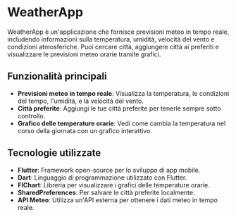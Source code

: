 # WeatherApp

WeatherApp è un'applicazione che fornisce previsioni meteo in tempo reale, includendo informazioni sulla temperatura, umidità, velocità del vento e condizioni atmosferiche. Puoi cercare città, aggiungere città ai preferiti e visualizzare le previsioni meteo orarie tramite grafici.

## Funzionalità principali

- **Previsioni meteo in tempo reale**: Visualizza la temperatura, le condizioni del tempo, l'umidità, e la velocità del vento.
- **Città preferite**: Aggiungi le tue città preferite per tenerle sempre sotto controllo.
- **Grafico delle temperature orarie**: Vedi come cambia la temperatura nel corso della giornata con un grafico interattivo.

## Tecnologie utilizzate

- **Flutter**: Framework open-source per lo sviluppo di app mobile.
- **Dart**: Linguaggio di programmazione utilizzato con Flutter.
- **FlChart**: Libreria per visualizzare i grafici delle temperature orarie.
- **SharedPreferences**: Per salvare le città preferite localmente.
- **API Meteo**: Utilizza un'API esterna per ottenere i dati meteo in tempo reale.
